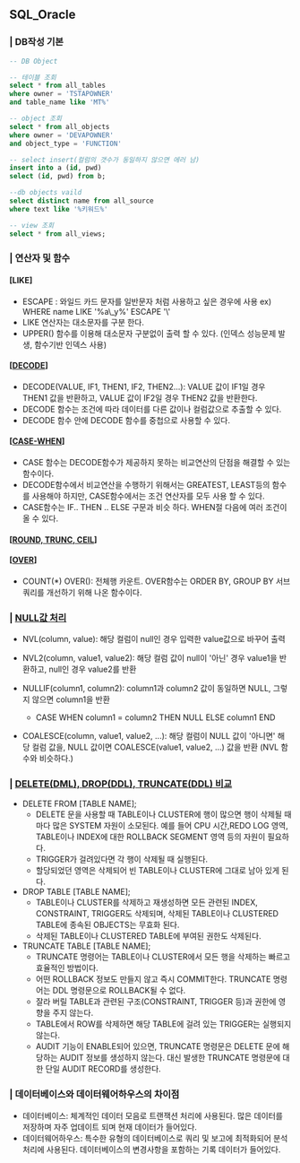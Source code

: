 ## SQL_Oracle

### | DB작성 기본
```sql
-- DB Object

-- 테이블 조회
select * from all_tables
where owner = 'TSTAPOWNER'
and table_name like 'MT%'

-- object 조회
select * from all_objects
where owner = 'DEVAPOWNER'
and object_type = 'FUNCTION'

-- select insert(컬럼의 갯수가 동일하지 않으면 에러 남)
insert into a (id, pwd)
select (id, pwd) from b;

--db objects vaild
select distinct name from all_source
where text like '%키워드%'

-- view 조회
select * from all_views;
```

### | 연산자 및 함수

#### [LIKE]

- ESCAPE : 와일드 카드 문자를 일반문자 처럼 사용하고 싶은 경우에 사용
  ex) WHERE name LIKE '%a\\_y%' ESCAPE '\\'
- LIKE 연산자는 대소문자를 구분 한다.
- UPPER() 함수를 이용해 대소문자 구분없이 출력 할 수 있다.
  (인덱스 성능문제 발생, 함수기반 인덱스 사용)

#### [[DECODE](https://gent.tistory.com/227)]

- DECODE(VALUE, IF1, THEN1, IF2, THEN2...): VALUE 값이 IF1일 경우 THEN1 값을 반환하고, VALUE 값이 IF2일 경우 THEN2 값을 반환한다.
- DECODE 함수는 조건에 따라 데이터를 다른 값이나 컬럼값으로 추출할 수 있다.
- DECODE 함수 안에 DECODE 함수를 중첩으로 사용할 수 있다.

#### [[CASE-WHEN](http://www.gurubee.net/lecture/1028)]

- CASE 함수는 DECODE함수가 제공하지 못하는 비교연산의 단점을 해결할 수 있는 함수이다.
- DECODE함수에서 비교연산을 수행하기 위해서는 GREATEST, LEAST등의 함수를 사용해야 하지만, CASE함수에서는 조건 연산자를 모두 사용 할 수 있다.
- CASE함수는 IF.. THEN .. ELSE 구문과 비슷 하다. WHEN절 다음에 여러 조건이 올 수 있다.

#### [[ROUND, TRUNC, CEIL](https://coding-factory.tistory.com/295)]

#### [[OVER](https://javaexpert.tistory.com/503)]

- COUNT(*) OVER(): 전체행 카운트. OVER함수는 ORDER BY, GROUP BY 서브쿼리를 개선하기 위해 나온 함수이다. 

### | [NULL값 처리](http://www.gurubee.net/lecture/1880)

- NVL(column, value): 해당 컬럼이 null인 경우 입력한 value값으로 바꾸어 출력

- NVL2(column, value1, value2): 해당 컬럼 값이 null이 '아닌' 경우 value1을 반환하고, null인 경우 value2를 반환

- NULLIF(column1, column2): column1과 column2 값이 동일하면 NULL, 그렇지 않으면 column1을 반환

  - CASE WHEN column1 = column2 THEN NULL ELSE column1 END

- COALESCE(column, value1, value2, ...): 해당 컬럼이 NULL 값이 '아니면' 해당 컬럼 값을, NULL 값이면 COALESCE(value1, value2, ...) 값을 반환 (NVL 함수와 비슷하다.)

### | [DELETE(DML), DROP(DDL), TRUNCATE(DDL) 비교](http://www.gurubee.net/article/1455)

- DELETE FROM [TABLE NAME];
  - DELETE 문을 사용할 때 TABLE이나 CLUSTER에 행이 많으면 행이 삭제될 때마다 많은 SYSTEM 자원이 소모된다. 예를 들어 CPU 시간,REDO LOG 영역,  TABLE이나 INDEX에 대한 ROLLBACK SEGMENT 영역 등의 자원이 필요하다.
  - TRIGGER가 걸려있다면 각 행이 삭제될 때 실행된다.
  - 할당되었던 영역은 삭제되어 빈 TABLE이나 CLUSTER에 그대로 남아 있게 된다.
- DROP TABLE [TABLE NAME];
  - TABLE이나 CLUSTER를 삭제하고 재생성하면 모든 관련된 INDEX, CONSTRAINT, TRIGGER도 삭제되며, 삭제된 TABLE이나 CLUSTERED TABLE에 종속된 OBJECTS는 무효화 된다.
  - 삭제된 TABLE이나 CLUSTERED TABLE에 부여된 권한도 삭제된다.
- TRUNCATE TABLE [TABLE NAME];
  - TRUNCATE 명령어는 TABLE이나 CLUSTER에서 모든 행을 삭제하는 빠르고 효율적인 방법이다.
  - 어떤 ROLLBACK 정보도 만들지 않고 즉시 COMMIT한다. TRUNCATE 명령어는 DDL 명령문으로 ROLLBACK될 수 없다.
  - 잘라 버릴 TABLE과 관련된 구조(CONSTRAINT, TRIGGER 등)과 권한에 영향을 주지 않는다.  
  - TABLE에서 ROW를 삭제하면 해당 TABLE에 걸려 있는 TRIGGER는 실행되지 않는다.
  - AUDIT 기능이 ENABLE되어 있으면, TRUNCATE 명령문은 DELETE 문에 해당하는 AUDIT 정보를 생성하지 않는다. 대신 발생한 TRUNCATE 명령문에 대한 단일 AUDIT RECORD를 생성한다.

### | 데이터베이스와 데이터웨어하우스의 차이점

- 데이터베이스: 체계적인 데이터 모음로 트랜잭션 처리에 사용된다. 많은 데이터를 저장하며 자주 업데이트 되며 현재 데이터가 들어있다.
- 데이터웨어하우스: 특수한 유형의 데이터베이스로 쿼리 및 보고에 최적화되어 분석 처리에 사용된다. 데이터베이스의 변경사항을 포함하는 기록 데이터가 들어있다.
